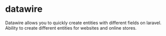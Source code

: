 # datawire
 Datawire allows you to quickly create entities with different fields on laravel. Ability to create different entities for websites and online stores.
